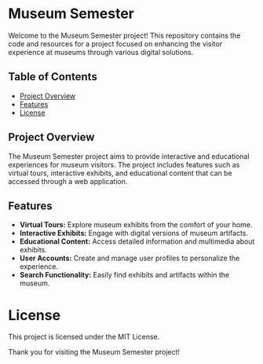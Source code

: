 # Museum Semester

Welcome to the Museum Semester project! This repository contains the code and resources for a project focused on enhancing the visitor experience at museums through various digital solutions.

## Table of Contents

- [Project Overview](#project-overview)
- [Features](#features)
- [License](#license)


## Project Overview

The Museum Semester project aims to provide interactive and educational experiences for museum visitors. The project includes features such as virtual tours, interactive exhibits, and educational content that can be accessed through a web application.

## Features

- **Virtual Tours:** Explore museum exhibits from the comfort of your home.
- **Interactive Exhibits:** Engage with digital versions of museum artifacts.
- **Educational Content:** Access detailed information and multimedia about exhibits.
- **User Accounts:** Create and manage user profiles to personalize the experience.
- **Search Functionality:** Easily find exhibits and artifacts within the museum.


# License
This project is licensed under the MIT License.


Thank you for visiting the Museum Semester project!
